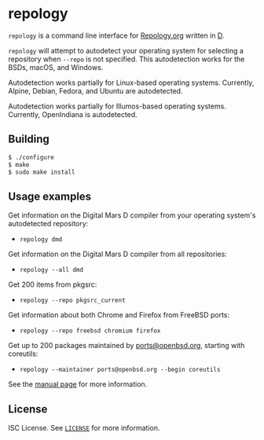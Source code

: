 repology
========
`repology` is a command line interface for
[Repology.org](https://repology.org/)
written in
[D](https://dlang.org/).

`repology` will attempt to autodetect your operating system for
selecting a repository when `--repo` is not specified. This
autodetection works for the BSDs, macOS, and Windows.

Autodetection works partially for Linux-based operating systems.
Currently, Alpine, Debian, Fedora, and Ubuntu are autodetected.

Autodetection works partially for Illumos-based operating systems.
Currently, OpenIndiana is autodetected.

Building
--------
```sh
$ ./configure
$ make
$ sudo make install
```

Usage examples
--------------
Get information on the Digital Mars D compiler from your operating
system's autodetected repository:
* `repology dmd`

Get information on the Digital Mars D compiler from all repositories:
* `repology --all dmd`

Get 200 items from pkgsrc:
* `repology --repo pkgsrc_current`

Get information about both Chrome and Firefox from FreeBSD ports:
* `repology --repo freebsd chromium firefox`

Get up to 200 packages maintained by ports@openbsd.org,
starting with coreutils:
* `repology --maintainer ports@openbsd.org --begin coreutils`

See the
[manual page](repology.1)
for more information.

License
-------
ISC License. See
[`LICENSE`](LICENSE)
for more information.
